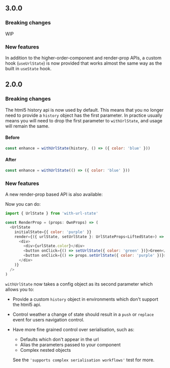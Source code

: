 ## 3.0.0

### Breaking changes

WIP

### New features

In addition to the higher-order-component and render-prop APIs, a custom hook (`useUrlState`) is now provided that works almost the same way as the built in `useState` hook.

## 2.0.0

### Breaking changes

The html5 history api is now used by default. This means that you no longer need to provide a `history` object has the first parameter.
In practice usually means you will need to drop the first parameter to `withUrlState`, and usage will remain the same.

#### Before

```js
const enhance = withUrlState(history, () => ({ color: 'blue' }))
```

#### After

```js
const enhance = withUrlState(() => ({ color: 'blue' }))
```

### New features

A new render-prop based API is also available:

Now you can do:

```js jsx
import { UrlState } from 'with-url-state'

const RenderProp = (props: OwnProps) => (
  <UrlState
    initialState={{ color: 'purple' }}
    render={({ urlState, setUrlState }: UrlStateProps<LiftedState>) => (
      <div>
        <div>{urlState.color}</div>
        <button onClick={() => setUrlState({ color: 'green' })}>Green</button>
        <button onClick={() => props.setUrlState({ color: 'purple' })}>Purple</button>
      </div>
    )}
  />
)
```

`withUrlState` now takes a config object as its second parameter which allows you to:

- Provide a custom `history` object in environments which don't support the html5 api.
- Control weather a change of state should result in a `push` or `replace` event for users navigation control.

- Have more fine grained control over serialisation, such as:

  - Defaults which don't appear in the url
  - Alias the parameters passed to your component
  - Complex nested objects

  See the `'supports complex serialisation workflows'` test for more.
